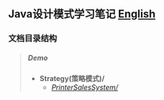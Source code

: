 ## Java设计模式学习笔记 [English](https://github.com/Sinton/DesignPatterns/blob/master/README_EN.md)
### 文档目录结构
> ##### Demo
> - **Strategy(策略模式)/**
>   - *[PrinterSalesSystem/](https://github.com/Sinton/DesignPatterns/blob/master/Strategy/PrinterSalesSystem/README.md)*